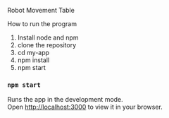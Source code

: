 Robot Movement Table 

How to run the program
1) Install node and npm
2) clone the repository
3) cd my-app
4) npm install
5) npm start


### `npm start`

Runs the app in the development mode.\
Open [http://localhost:3000](http://localhost:3000) to view it in your browser.
